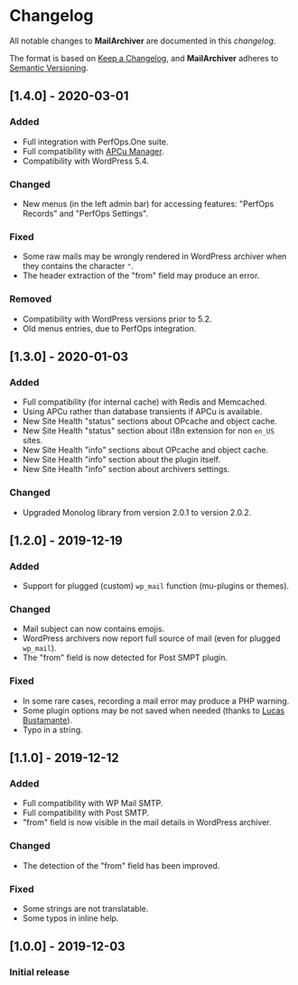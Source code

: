 # Changelog
All notable changes to **MailArchiver** are documented in this *changelog*.

The format is based on [Keep a Changelog](https://keepachangelog.com/en/1.0.0/), and **MailArchiver** adheres to [Semantic Versioning](https://semver.org/spec/v2.0.0.html).

## [1.4.0] - 2020-03-01
### Added
- Full integration with PerfOps.One suite.
- Full compatibility with [APCu Manager](https://wordpress.org/plugins/apcu-manager/).
- Compatibility with WordPress 5.4.
### Changed
- New menus (in the left admin bar) for accessing features: "PerfOps Records" and "PerfOps Settings".
### Fixed
- Some raw mails may be wrongly rendered in WordPress archiver when they contains the character `"`.
- The header extraction of the "from" field may produce an error.
### Removed
- Compatibility with WordPress versions prior to 5.2.
- Old menus entries, due to PerfOps integration.

## [1.3.0] - 2020-01-03
### Added
- Full compatibility (for internal cache) with Redis and Memcached.
- Using APCu rather than database transients if APCu is available.
- New Site Health "status" sections about OPcache and object cache. 
- New Site Health "status" section about i18n extension for non `en_US` sites.
- New Site Health "info" sections about OPcache and object cache.
- New Site Health "info" section about the plugin itself.
- New Site Health "info" section about archivers settings. 
### Changed
- Upgraded Monolog library from version 2.0.1 to version 2.0.2.

## [1.2.0] - 2019-12-19
### Added
- Support for plugged (custom) `wp_mail` function (mu-plugins or themes).
### Changed
- Mail subject can now contains emojis.
- WordPress archivers now report full source of mail (even for plugged `wp_mail`).
- The "from" field is now detected for Post SMPT plugin.
### Fixed
- In some rare cases, recording a mail error may produce a PHP warning.
- Some plugin options may be not saved when needed (thanks to [Lucas Bustamante](https://github.com/Luc45)).
- Typo in a string.

## [1.1.0] - 2019-12-12
### Added
- Full compatibility with WP Mail SMTP.
- Full compatibility with Post SMTP.
- "from" field is now visible in the mail details in WordPress archiver.
### Changed
- The detection of the "from" field has been improved.
### Fixed
- Some strings are not translatable.
- Some typos in inline help. 

## [1.0.0] - 2019-12-03
### Initial release
